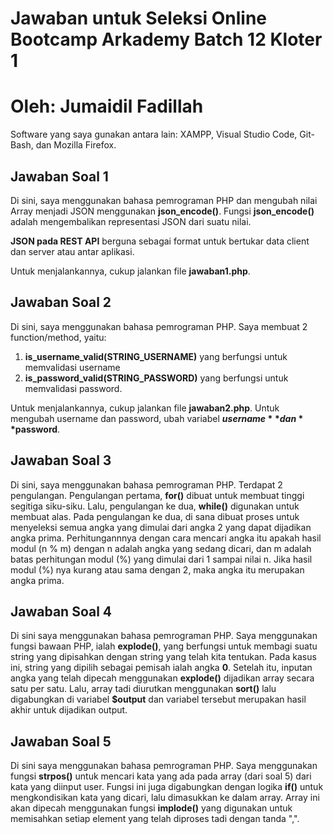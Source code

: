 # Jawaban untuk Seleksi Online Bootcamp Arkademy Batch 12 Kloter 1
# Oleh: Jumaidil Fadillah

Software yang saya gunakan antara lain: XAMPP, Visual Studio Code, Git-Bash, dan Mozilla Firefox.


## Jawaban Soal 1
Di sini, saya menggunakan bahasa pemrograman PHP dan mengubah nilai Array menjadi JSON menggunakan **json_encode()**. Fungsi **json_encode()** adalah mengembalikan representasi JSON dari suatu nilai.

**JSON pada REST API** berguna sebagai format untuk bertukar data client dan server atau antar aplikasi.

Untuk menjalankannya, cukup jalankan file **jawaban1.php**.


## Jawaban Soal 2
Di sini, saya menggunakan bahasa pemrograman PHP. Saya membuat 2 function/method, yaitu:
1. **is_username_valid(STRING_USERNAME)** yang berfungsi untuk memvalidasi username
2. **is_password_valid(STRING_PASSWORD)** yang berfungsi untuk memvalidasi password.

Untuk menjalankannya, cukup jalankan file **jawaban2.php**. Untuk mengubah username dan password, ubah variabel **$username** dan **$password**.


## Jawaban Soal 3
Di sini, saya menggunakan bahasa pemrograman PHP. Terdapat 2 pengulangan. Pengulangan pertama, **for()** dibuat untuk membuat tinggi segitiga siku-siku. Lalu, pengulangan ke dua, **while()** digunakan untuk membuat alas. Pada pengulangan ke dua, di sana dibuat proses untuk menyeleksi semua angka yang dimulai dari angka 2 yang dapat dijadikan angka prima. Perhitungannnya dengan cara mencari angka itu apakah hasil modul (n % m) dengan n adalah angka yang sedang dicari, dan m adalah batas perhitungan modul (%) yang dimulai dari 1 sampai nilai n. Jika hasil modul (%) nya kurang atau sama dengan 2, maka angka itu merupakan angka prima.


## Jawaban Soal 4
Di sini saya menggunakan bahasa pemrograman PHP. Saya menggunakan fungsi bawaan PHP, ialah **explode()**, yang berfungsi untuk membagi suatu string yang dipisahkan dengan string yang telah kita tentukan. Pada kasus ini, string yang dipilih sebagai pemisah ialah angka **0**. Setelah itu, inputan angka yang telah dipecah menggunakan **explode()** dijadikan array secara satu per satu. Lalu, array tadi diurutkan menggunakan **sort()** lalu digabungkan di variabel **$output** dan variabel tersebut merupakan hasil akhir untuk dijadikan output.


## Jawaban Soal 5
Di sini saya menggunakan bahasa pemrograman PHP. Saya menggunakan fungsi **strpos()** untuk mencari kata yang ada pada array (dari soal 5) dari kata yang diinput user. Fungsi ini juga digabungkan dengan logika **if()** untuk mengkondisikan kata yang dicari, lalu dimasukkan ke dalam array. Array ini akan dipecah menggunakan fungsi **implode()** yang digunakan untuk memisahkan setiap element yang telah diproses tadi dengan tanda ",".